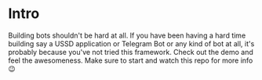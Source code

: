 # Intro
Building bots shouldn't be hard at all. If you have been having a hard time building say a USSD application or Telegram Bot or any kind of bot at all, it's probably because you've not tried this framework. Check out the demo and feel the awesomeness. Make sure to start and watch this repo for more info &#128521;

